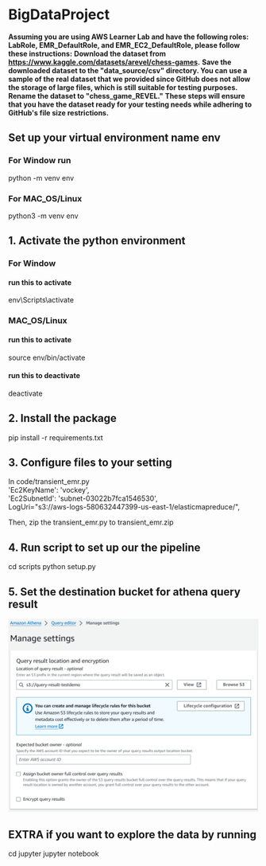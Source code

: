 # BigDataProject

**Assuming you are using AWS Learner Lab and have the following roles: LabRole, EMR_DefaultRole, and EMR_EC2_DefaultRole, please follow these instructions:**
**Download the dataset from https://www.kaggle.com/datasets/arevel/chess-games.**
**Save the downloaded dataset to the "data_source/csv" directory. You can use a sample of the real dataset that we provided since GitHub does not allow the storage of large files, which is still suitable for testing purposes.**
**Rename the dataset to "chess_game_REVEL."**
**These steps will ensure that you have the dataset ready for your testing needs while adhering to GitHub's file size restrictions.**

## Set up your virtual environment name env

### For Window run

python -m venv env

### For MAC_OS/Linux

python3 -m venv env

## 1. Activate the python environment

### For Window

#### run this to activate

env\Scripts\activate

### MAC_OS/Linux

#### run this to activate

source env/bin/activate

#### run this to deactivate

deactivate

## 2. Install the package

pip install -r requirements.txt

## 3. Configure files to your setting

In code/transient_emr.py \
'Ec2KeyName': 'vockey',\
'Ec2SubnetId': 'subnet-03022b7fca1546530',\
LogUri="s3://aws-logs-580632447399-us-east-1/elasticmapreduce/",

Then, zip the transient_emr.py to transient_emr.zip

## 4. Run script to set up our the pipeline

cd scripts
python setup.py <YOUR ACCESS_KEY> <YOUR SESSION_KEY> <YOUR ACCESS_KEY> <A RANDOM NUMBER FOR AS A POSTFIX>

## 5. Set the destination bucket for athena query result

![Picture of setting athena](/images/querysetting.png "athena bucket setting")

## EXTRA if you want to explore the data by running

cd jupyter
jupyter notebook
